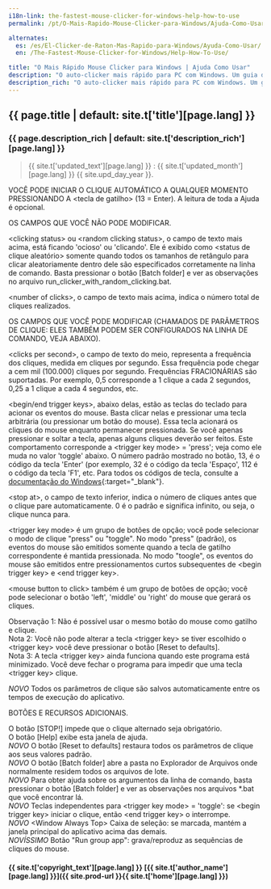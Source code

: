 ```yaml
---
i18n-link: the-fastest-mouse-clicker-for-windows-help-how-to-use
permalink: /pt/O-Mais-Rapido-Mouse-Clicker-para-Windows/Ajuda-Como-Usar/

alternates:
  es: /es/El-Clicker-de-Raton-Mas-Rapido-para-Windows/Ayuda-Como-Usar/
  en: /The-Fastest-Mouse-Clicker-for-Windows/Help-How-To-Use/

title: "O Mais Rápido Mouse Clicker para Windows | Ajuda Como Usar"
description: "O auto-clicker mais rápido para PC com Windows. Um guia detalhado sobre como utilizar o aplicativo em suas atividades diárias com a melhor eficiência"
description_rich: "O auto-clicker mais rápido para PC com Windows. Um guia detalhado sobre como utilizar o aplicativo em suas atividades diárias com a melhor eficiência"
---
```


## {{ page.title | default: site.t['title'][page.lang] }}

### {{ page.description_rich | default: site.t['description_rich'][page.lang] }}

> {{ site.t['updated_text'][page.lang] }} : {{ site.t['updated_month'][page.lang] }} {{ site.upd_day_year }}.

VOCÊ PODE INICIAR O CLIQUE AUTOMÁTICO A QUALQUER MOMENTO PRESSIONANDO A &lt;tecla de gatilho&gt; (13 = Enter). A leitura de toda a Ajuda é opcional.

OS CAMPOS QUE VOCÊ NÃO PODE MODIFICAR.

&lt;clicking status&gt; ou &lt;random clicking status&gt;, o campo de texto mais acima, está ficando 'ocioso' ou 'clicando'.
Ele é exibido como &lt;status de clique aleatório&gt; somente quando todos os tamanhos de retângulo para clicar aleatoriamente dentro dele são especificados corretamente na linha de comando.
Basta pressionar o botão \[Batch folder\] e ver as observações no arquivo run_clicker_with_random_clicking.bat.

&lt;number of clicks&gt;, o campo de texto mais acima, indica o número total de cliques realizados.

OS CAMPOS QUE VOCÊ PODE MODIFICAR (CHAMADOS DE PARÂMETROS DE CLIQUE: ELES TAMBÉM PODEM SER CONFIGURADOS NA LINHA DE COMANDO, VEJA ABAIXO).

&lt;clicks per second&gt;, o campo de texto do meio, representa a frequência dos cliques, medida em cliques por segundo.
Essa frequência pode chegar a cem mil (100.000) cliques por segundo.
Frequências FRACIONÁRIAS são suportadas. Por exemplo, 0,5 corresponde a 1 clique a cada 2 segundos, 0,25 a 1 clique a cada 4 segundos, etc.

&lt;begin/end trigger keys&gt;, abaixo delas, estão as teclas do teclado para acionar os eventos do mouse. Basta clicar nelas e pressionar uma tecla arbitrária (ou pressionar um botão do mouse).
Essa tecla acionará os cliques do mouse enquanto permanecer pressionada. Se você apenas pressionar e soltar a tecla, apenas alguns cliques deverão ser feitos.
Este comportamento corresponde a &lt;trigger key mode&gt; = 'press'; veja como ele muda no valor 'toggle' abaixo.
O número padrão mostrado no botão, 13, é o código da tecla 'Enter' (por exemplo, 32 é o código da tecla 'Espaço', 112 é o código da tecla 'F1', etc.
Para todos os códigos de tecla, consulte a [documentação do Windows](https://docs.microsoft.com/en-us/windows/win32/inputdev/virtual-key-codes){:target="_blank"}.

&lt;stop at&gt;, o campo de texto inferior, indica o número de cliques antes que o clique pare automaticamente.
0 é o padrão e significa infinito, ou seja, o clique nunca para.

&lt;trigger key mode&gt; é um grupo de botões de opção; você pode selecionar o modo de clique "press" ou "toggle".
No modo "press" (padrão), os eventos do mouse são emitidos somente quando a tecla de gatilho correspondente é mantida pressionada.
No modo "toogle", os eventos do mouse são emitidos entre pressionamentos curtos subsequentes de &lt;begin trigger key&gt; e &lt;end trigger key&gt;.

&lt;mouse button to click&gt; também é um grupo de botões de opção; você pode selecionar o botão 'left', 'middle' ou 'right' do mouse que gerará os cliques.

Observação 1: Não é possível usar o mesmo botão do mouse como gatilho e clique.
<br/>Nota 2: Você não pode alterar a tecla &lt;trigger key&gt; se tiver escolhido o &lt;trigger key&gt; você deve pressionar o botão \[Reset to defaults\].
<br/>Nota 3: A tecla &lt;trigger key&gt; ainda funciona quando este programa está minimizado. Você deve fechar o programa para impedir que uma tecla &lt;trigger key&gt; clique.

*NOVO* Todos os parâmetros de clique são salvos automaticamente entre os tempos de execução do aplicativo.

BOTÕES E RECURSOS ADICIONAIS.

O botão \[STOP!\] impede que o clique alternado seja obrigatório.
<br/>O botão \[Help\] exibe esta janela de ajuda.
<br/>*NOVO* O botão \[Reset to defaults\] restaura todos os parâmetros de clique aos seus valores padrão.
<br/>*NOVO* O botão \[Batch folder\] abre a pasta no Explorador de Arquivos onde normalmente residem todos os arquivos de lote.
<br/>*NOVO* Para obter ajuda sobre os argumentos da linha de comando, basta pressionar o botão \[Batch folder\] e ver as observações nos arquivos \*.bat que você encontrar lá.
<br/>*NOVO* Teclas independentes para &lt;trigger key mode&gt; = 'toggle': se &lt;begin trigger key&gt; iniciar o clique, então &lt;end trigger key&gt; o interrompe.
<br/>*NOVO* &lt;Window Always Top&gt; Caixa de seleção: se marcada, mantém a janela principal do aplicativo acima das demais.
<br/>*NOVÍSSIMO* Botão "Run group app": grava/reproduz as sequências de cliques do mouse.

#### {{ site.t['copyright_text'][page.lang] }} [{{ site.t['author_name'][page.lang] }}]({{ site.prod-url }}{{ site.t['home'][page.lang] }})
